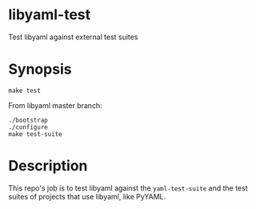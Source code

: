 libyaml-test
============

Test libyaml against external test suites

# Synopsis

```
make test
```

From libyaml master branch:

```
./bootstrap
./configure
make test-suite
```

# Description

This repo's job is to test libyaml against the `yaml-test-suite` and the test suites of projects that use libyaml, like PyYAML.
